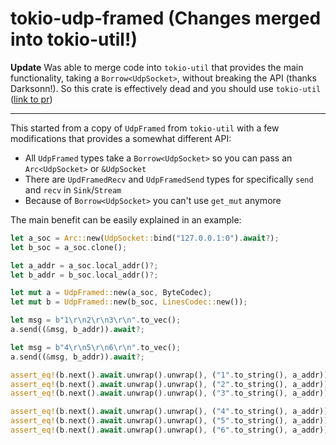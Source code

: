 # tokio-udp-framed (Changes merged into tokio-util!)

**Update** Was able to merge code into `tokio-util` that provides the main functionality, taking a `Borrow<UdpSocket>`, without breaking the API (thanks Darksonn!). So this crate is effectively dead and you should use `tokio-util` ([link to pr](https://github.com/tokio-rs/tokio/pull/3451))

---

This started from a copy of `UdpFramed` from `tokio-util` with a few modifications that provides a somewhat different API:

- All `UdpFramed` types take a `Borrow<UdpSocket>` so you can pass an `Arc<UdpSocket>` or `&UdpSocket`
- There are `UpdFramedRecv` and `UdpFramedSend` types for specifically `send` and `recv` in `Sink`/`Stream`
- Because of `Borrow<UdpSocket>` you can't use `get_mut` anymore

The main benefit can be easily explained in an example:

```rust
let a_soc = Arc::new(UdpSocket::bind("127.0.0.1:0").await?);
let b_soc = a_soc.clone();

let a_addr = a_soc.local_addr()?;
let b_addr = b_soc.local_addr()?;

let mut a = UdpFramed::new(a_soc, ByteCodec);
let mut b = UdpFramed::new(b_soc, LinesCodec::new());

let msg = b"1\r\n2\r\n3\r\n".to_vec();
a.send((&msg, b_addr)).await?;

let msg = b"4\r\n5\r\n6\r\n".to_vec();
a.send((&msg, b_addr)).await?;

assert_eq!(b.next().await.unwrap().unwrap(), ("1".to_string(), a_addr));
assert_eq!(b.next().await.unwrap().unwrap(), ("2".to_string(), a_addr));
assert_eq!(b.next().await.unwrap().unwrap(), ("3".to_string(), a_addr));

assert_eq!(b.next().await.unwrap().unwrap(), ("4".to_string(), a_addr));
assert_eq!(b.next().await.unwrap().unwrap(), ("5".to_string(), a_addr));
assert_eq!(b.next().await.unwrap().unwrap(), ("6".to_string(), a_addr));
```
